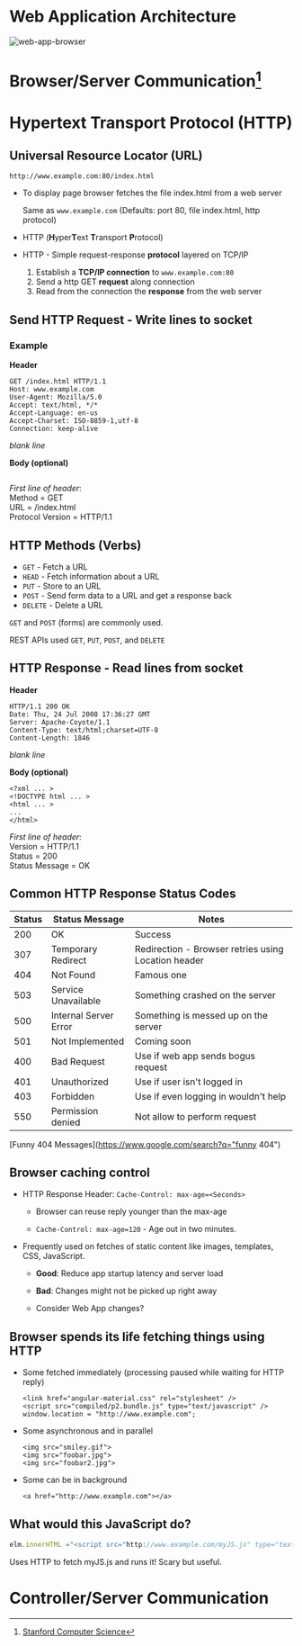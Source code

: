 # Web Application Architecture

![web-app-browser](https://github.com/btdobbs/WA/blob/main/Topic/images/web-app-http.png)

# Browser/Server Communication[^1]

# Hypertext Transport Protocol (HTTP)

## Universal Resource Locator (URL)

`http://www.example.com:80/index.html`

- To display page browser fetches the file index.html from a web server 

  Same as `www.example.com` (Defaults: port 80, file index.html, http protocol)
  
- HTTP (**H**yper**T**ext **T**ransport **P**rotocol)

- HTTP - Simple request-response **protocol** layered on TCP/IP
  1. Establish a **TCP/IP connection** to `www.example.com:80`
  2. Send a http GET **request** along connection
  3. Read from the connection the **response** from the web server

## Send HTTP Request - Write lines to socket

### Example

**Header**  
```http
GET /index.html HTTP/1.1  
Host: www.example.com  
User-Agent: Mozilla/5.0  
Accept: text/html, */*  
Accept-Language: en-us  
Accept-Charset: ISO-8859-1,utf-8  
Connection: keep-alive  
```
*blank line*

**Body (optional)**
```http

```

*First line of header*:  
Method = GET  
URL = /index.html  
Protocol Version = HTTP/1.1  

## HTTP Methods (Verbs)

- `GET` - Fetch a URL
- `HEAD` - Fetch information about a URL
- `PUT` - Store to an URL
- `POST` - Send form data to a URL and get a response back
- `DELETE` - Delete a URL

`GET` and `POST` (forms) are commonly used. 

REST APIs used `GET`, `PUT`, `POST`, and `DELETE`

## HTTP Response - Read lines from socket

**Header**  
```http
HTTP/1.1 200 OK
Date: Thu, 24 Jul 2008 17:36:27 GMT 
Server: Apache-Coyote/1.1 
Content-Type: text/html;charset=UTF-8 
Content-Length: 1846 
```
*blank line*

**Body (optional)**
```http
<?xml ... >
<!DOCTYPE html ... >
<html ... >
...
</html>
```

*First line of header*:  
Version = HTTP/1.1  
Status = 200  
Status Message = OK

## Common HTTP Response Status Codes

| Status | Status Message        | Notes                                               |
| ------ | --------------------- | --------------------------------------------------- |
| 200    | OK                    | Success                                             |
| 307    | Temporary Redirect    | Redirection - Browser retries using Location header |
| 404    | Not Found             | Famous one                                          |
| 503    | Service Unavailable   | Something crashed on the server                     |
| 500    | Internal Server Error | Something is messed up on the server                | 
| 501    | Not Implemented       | Coming soon                                         |
| 400    | Bad Request           | Use if web app sends bogus request                  |
| 401    | Unauthorized          | Use if user isn't logged in                         |
| 403    | Forbidden             | Use if even logging in wouldn't help                | 
| 550    | Permission denied     | Not allow to perform request                        |


[Funny 404 Messages](https://www.google.com/search?q="funny 404")

## Browser caching control

- HTTP Response Header: `Cache-Control: max-age=<Seconds>`
  
  - Browser can reuse reply younger than the max-age

  - `Cache-Control: max-age=120` - Age out in two minutes. 

- Frequently used on fetches of static content like images, templates, CSS, JavaScript.

  - **Good**: Reduce app startup latency and server load 

  - **Bad**: Changes might not be picked up right away

  - Consider Web App changes?

## Browser spends its life fetching things using HTTP

- Some fetched immediately (processing paused while waiting for HTTP reply)

  ```xhtml
  <link href="angular-material.css" rel="stylesheet" />
  <script src="compiled/p2.bundle.js" type="text/javascript" />
  window.location = "http://www.example.com";
  ```
  
- Some asynchronous and in parallel
 
  ```xhtml
  <img src="smiley.gif">
  <img src="foobar.jpg">
  <img src="foobar2.jpg">
  ```
  
- Some can be in background

  ```xhtml
  <a href="http://www.example.com"></a>
  ```

## What would this JavaScript do?

  ```javascript
  elm.innerHTML ="<script src="http://www.example.com/myJS.js" type="text/javascript" ></script>"
  ```

  Uses HTTP to fetch myJS.js and runs it! Scary but useful.

# Controller/Server Communication


[^1]: [Stanford Computer Science](https://cs.stanford.edu)
